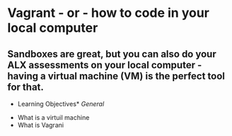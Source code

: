 # Vagrant - or - how to code in your local computer
## Sandboxes are great, but you can also do your ALX assessments on your local computer - having a virtual machine (VM) is the perfect tool for that.
* Learning Objectives*
 _General_
- What is a virtuil machine
- What is Vagrani
